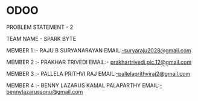# ODOO
PROBLEM STATEMENT - 2

TEAM NAME - SPARK BYTE 

MEMBER 1 :- RAJU B SURYANARAYAN 
EMAIL:-suryaraju2028@gmail.com

MEMBER 2 :- PRAKHAR TRIVEDI 
EMAIL:- prakhartrivedi.pic.12@gmail.com

MEMBER 3 :- PALLELA PRITHVI RAJ
EMAIL:-pallelaprithviraj2@gmail.com

MEMBER 4 :- BENNY LAZARUS KAMAL PALAPARTHY
EMAIL:-bennylazarussonu@gmail.com 

